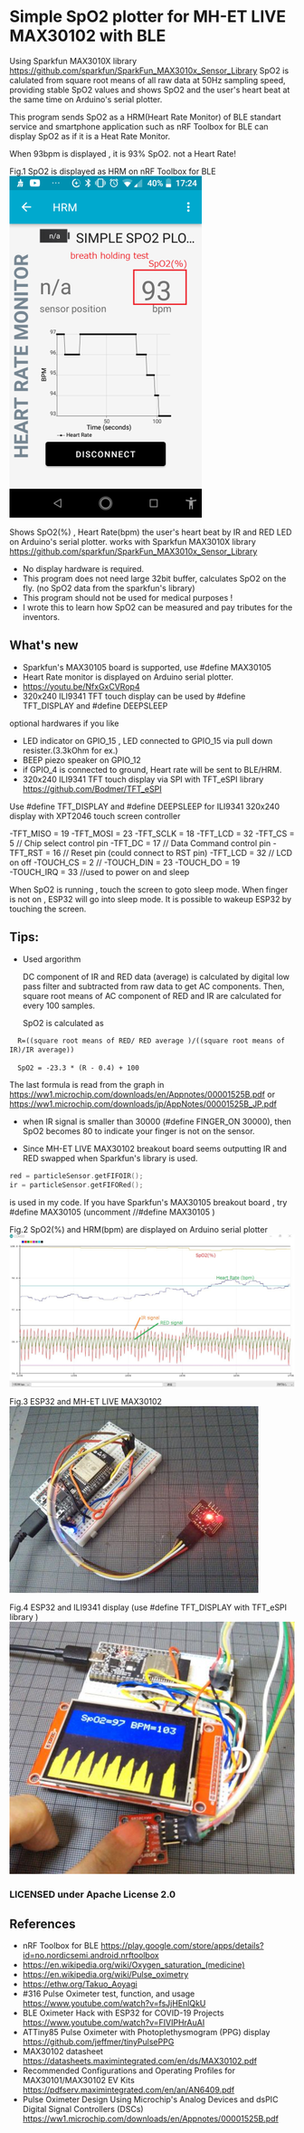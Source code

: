 
# Simple SpO2 plotter for MH-ET LIVE MAX30102 with BLE

Using Sparkfun MAX3010X library https://github.com/sparkfun/SparkFun_MAX3010x_Sensor_Library SpO2 is calulated from square root means of all raw data at 50Hz sampling speed, providing stable SpO2 values and shows SpO2 and the user's heart beat at the same time on Arduino's serial plotter.

This program sends SpO2 as a HRM(Heart Rate Monitor) of BLE standart service and smartphone application such as nRF Toolbox for BLE can display SpO2 as if it is a Heat Rate Monitor.

When 93bpm is displayed , it is 93% SpO2. not a Heart Rate!

Fig.1 SpO2 is displayed as HRM on nRF Toolbox for BLE
![Fig.1 SpO2 as HRM](BLE-SpO2.png)

Shows SpO2(%) , Heart Rate(bpm) the user's heart beat by IR and RED LED on Arduino's serial plotter.
works with Sparkfun MAX3010X library
  https://github.com/sparkfun/SparkFun_MAX3010x_Sensor_Library
  
- No display hardware is required.
- This program does not need large 32bit buffer, calculates SpO2 on the fly. (no SpO2 data from the sparkfun's library)
- This program should not be used for medical purposes !
- I wrote this to learn how SpO2 can be measured and pay tributes for the inventors.


## What's new
- Sparkfun's MAX30105 board is supported, use #define MAX30105
- Heart Rate monitor is displayed on Arduino serial plotter.
- https://youtu.be/NfxGxCVRop4
- 320x240 ILI9341 TFT touch display can be used by #define TFT_DISPLAY and #define DEEPSLEEP 

optional hardwares if you like
- LED indicator on GPIO_15 , LED connected to GPIO_15 via pull down resister.(3.3kOhm for ex.)
- BEEP piezo speaker on GPIO_12
- if GPIO_4 is connected to ground, Heart rate will be sent to BLE/HRM.  
- 320x240 ILI9341 TFT touch display via SPI with TFT_eSPI library
  https://github.com/Bodmer/TFT_eSPI
  
Use #define TFT_DISPLAY and #define DEEPSLEEP for ILI9341 320x240 display with XPT2046 touch screen controller

  -TFT_MISO = 19
  -TFT_MOSI = 23
  -TFT_SCLK = 18
  -TFT_LCD = 32
  -TFT_CS  = 5  // Chip select control pin
  -TFT_DC  = 17 // Data Command control pin
  -TFT_RST = 16 // Reset pin (could connect to RST pin)
  -TFT_LCD = 32 // LCD on off
  -TOUCH_CS = 2 //
  -TOUCH_DIN = 23 
  -TOUCH_DO = 19  
  -TOUCH_IRQ = 33 //used to power on and sleep

When SpO2 is running , touch the screen to goto sleep mode. 
When finger is not on , ESP32 will go into sleep mode.
It is possible to wakeup ESP32 by touching the screen.

## Tips:
- Used argorithm

  DC component of IR and RED data (average) is calculated by digital low pass filter and subtracted from raw data to get AC components.
  Then, square root means of AC component of RED and IR are calculated for every 100 samples.

  SpO2 is calculated as 
```  
  R=((square root means of RED/ RED average )/((square root means of IR)/IR average)) 
  
  SpO2 = -23.3 * (R - 0.4) + 100
```  
The last formula is read from the graph in https://ww1.microchip.com/downloads/en/Appnotes/00001525B.pdf
or https://ww1.microchip.com/downloads/jp/AppNotes/00001525B_JP.pdf
  


- when IR signal is smaller than 30000 (#define FINGER_ON 30000), then SpO2 becomes 80 to indicate your finger is not on the sensor.

- Since MH-ET LIVE MAX30102 breakout board seems outputting IR and RED swapped when Sparkfun's library is used.
```C
red = particleSensor.getFIFOIR();
ir = particleSensor.getFIFORed();
```
  is used in my code. If you have Sparkfun's MAX30105 breakout board , try #define MAX30105
  (uncomment //#define MAX30105 )



Fig.2 SpO2(%) and HRM(bpm) are displayed on Arduino serial plotter
![Fig.1 SpO2 , HRM(bpm) and IR/RED signal](SpO2andHRM.jpg)

Fig.3 ESP32 and MH-ET LIVE MAX30102
![Fig.3 ESP32 and MH-ET LIVE MAX30102](ESP32-MAX30102.jpg)

Fig.4 ESP32 and ILI9341 display (use #define TFT_DISPLAY  with  TFT_eSPI library )
![Fig.4 ILI9341 320x240 display](TFTversion.jpg)

### LICENSED under Apache License 2.0

## References
- nRF Toolbox for BLE https://play.google.com/store/apps/details?id=no.nordicsemi.android.nrftoolbox
- https://en.wikipedia.org/wiki/Oxygen_saturation_(medicine)
- https://en.wikipedia.org/wiki/Pulse_oximetry
- https://ethw.org/Takuo_Aoyagi
- #316 Pulse Oximeter test, function, and usage
  https://www.youtube.com/watch?v=fsJjHEnlQkU
- BLE Oximeter Hack with ESP32 for COVID-19 Projects
  https://www.youtube.com/watch?v=FIVIPHrAuAI
- ATTiny85 Pulse Oximeter with Photoplethysmogram (PPG) display
  https://github.com/jeffmer/tinyPulsePPG
- MAX30102 datasheet
  https://datasheets.maximintegrated.com/en/ds/MAX30102.pdf
- Recommended Configurations and Operating Profiles
  for MAX30101/MAX30102 EV Kits
  https://pdfserv.maximintegrated.com/en/an/AN6409.pdf
- Pulse Oximeter Design Using Microchip's Analog Devices and dsPIC Digital Signal Controllers (DSCs)
  https://ww1.microchip.com/downloads/en/Appnotes/00001525B.pdf
